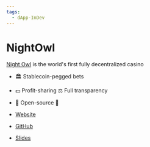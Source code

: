 ```yaml
---
tags:
  - dApp-InDev
---
```


# NightOwl

[Night Owl](https://www.nightowlcasino.io/) is the world's first fully decentralized casino 

- 🏛️ Stablecoin-pegged bets 
- 💵 Profit-sharing ⚖️ Full transparency 
- 🔬 Open-source 👀


- [Website](https://nightowlcasino.io/)
- [GitHub](https://github.com/nightowlcasino)
- [Slides](../events/pdf/Night_Owl_-_Ergo_Hack_lll_Presentation_Final.pdf)